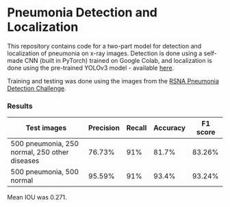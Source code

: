# Pneumonia Detection and Localization

This repository contains code for a two-part model for detection and localization of pneumonia on x-ray images. Detection is done using a self-made CNN (built in PyTorch) trained on Google Colab, and localization is done using the pre-trained YOLOv3 model - available [here](https://pjreddie.com/darknet/yolo/).

Training and testing was done using the images from the [RSNA Pneumonia Detection Challenge](https://www.kaggle.com/c/rsna-pneumonia-detection-challenge).


### Results

Test images | Precision | Recall | Accuracy | F1 score
------------ | ------------- | ------------- | ------------- | -------------
500 pneumonia, 250 normal, 250 other diseases | 76.73% | 91% | 81.7% | 83.26%
500 pneumonia, 500 normal | 95.59% | 91% | 93.4% | 93.24%

Mean IOU was 0.271.
